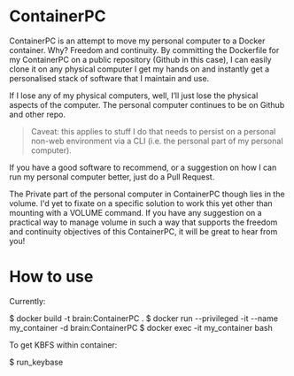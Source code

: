 # ContainerPC

ContainerPC is an attempt to move my personal computer to a Docker container. Why? Freedom and continuity. By committing the Dockerfile for my ContainerPC on a public repository (Github in this case), I can easily clone it on any physical computer I get my hands on and instantly get a personalised stack of software that I maintain and use.

If I lose any of my physical computers, well, I’ll just lose the physical aspects of the computer. The personal computer continues to be on Github and other repo.

> Caveat: this applies to stuff I do that needs to persist on a personal non-web environment via a CLI (i.e. the personal part of my personal computer).

If you have a good software to recommend, or a suggestion on how I can run my personal computer better, just do a Pull Request.

The Private part of the personal computer in ContainerPC though lies in the volume. I'd yet to fixate on a specific solution to work this yet other than mounting with a VOLUME command. If you have any suggestion on a practical way to manage volume in such a way that supports the freedom and continuity objectives of this ContainerPC, it will be great to hear from you!

How to use
===========

Currently:

$ docker build -t brain:ContainerPC .
$ docker run --privileged -it --name my_container -d brain:ContainerPC
$ docker exec -it my_container bash

To get KBFS within container:

$ run_keybase